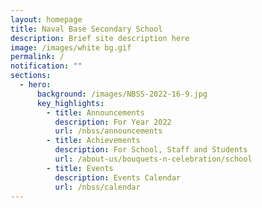 ```yaml
---
layout: homepage
title: Naval Base Secondary School
description: Brief site description here
image: /images/white bg.gif
permalink: /
notification: ""
sections:
  - hero:
      background: /images/NBSS-2022-16-9.jpg
      key_highlights:
        - title: Announcements
          description: For Year 2022
          url: /nbss/announcements
        - title: Achievements
          description: For School, Staff and Students
          url: /about-us/bouquets-n-celebration/school
        - title: Events
          description: Events Calendar
          url: /nbss/calendar
---
```

